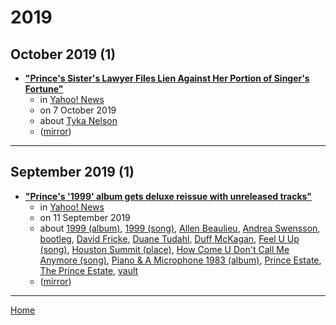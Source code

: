 # 2019

## October 2019 (1)

 - [**"Prince's Sister's Lawyer Files Lien Against Her Portion of Singer's Fortune"**](https://news.yahoo.com/princes-sisters-lawyer-files-lien-210645118.html)
    - in [Yahoo! News](../../publications/yahoo-news/index.md)
    - on 7 October 2019
    - about [Tyka Nelson](../../topics/tyka-nelson/index.md)
    - ([mirror](https://web.archive.org/web/*/https://news.yahoo.com/princes-sisters-lawyer-files-lien-210645118.html))

----

## September 2019 (1)

 - [**"Prince's '1999' album gets deluxe reissue with unreleased tracks"**](https://news.yahoo.com/princes-1999-album-gets-deluxe-reissue-unreleased-tracks-155541924.html)
    - in [Yahoo! News](../../publications/yahoo-news/index.md)
    - on 11 September 2019
    - about [1999 (album)](../../topics/album/1999/index.md), [1999 (song)](../../topics/song/1999/index.md), [Allen Beaulieu](../../topics/allen-beaulieu/index.md), [Andrea Swensson](../../topics/andrea-swensson/index.md), [bootleg](../../topics/bootleg/index.md), [David Fricke](../../topics/david-fricke/index.md), [Duane Tudahl](../../topics/duane-tudahl/index.md), [Duff McKagan](../../topics/duff-mckagan/index.md), [Feel U Up (song)](../../topics/song/feel-u-up/index.md), [Houston Summit (place)](../../topics/place/houston-summit/index.md), [How Come U Don't Call Me Anymore (song)](../../topics/song/how-come-u-don-t-call-me-anymore/index.md), [Piano & A Microphone 1983 (album)](../../topics/album/piano-a-microphone-1983/index.md), [Prince Estate](../../topics/prince-estate/index.md), [The Prince Estate](../../topics/the-prince-estate/index.md), [vault](../../topics/vault/index.md)
    - ([mirror](https://web.archive.org/web/*/https://news.yahoo.com/princes-1999-album-gets-deluxe-reissue-unreleased-tracks-155541924.html))

----

[Home](../index.md)
